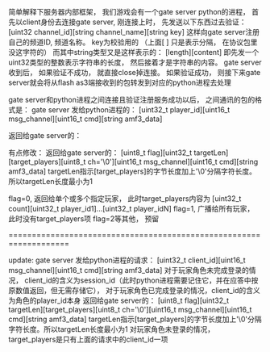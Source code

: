 简单解释下服务器内部框架， 我们游戏会有一个gate server python的进程， 首先以client身份去连接gate server, 
刚连接上时， 先发送以下东西过去验证：
[uint32 channel_id][string channel_name][string key]
这样向gate server注册 自己的频道ID, 频道名称。 key为校验用的
（上面[ ] 只是表示分隔， 在协议包里没这字符的）
而其中string类型又是这样表示的： [length][content]
即先发一个uint32类型的整数表示字符串的长度， 然后接着才是字符串的内容。
gate server收到后， 如果验证不成功， 就直接close掉连接。 如果验证成功，
则接下来gate server就会将从flash as3端接收到的包转发到对应的python进程去处理


gate server和python进程之间连接且验证注册服务成功以后， 之间通讯的包的格式是：
gate server 发给python进程的：
[uint32_t player_id][uint16_t msg_channel][uint16_t cmd][string amf3_data]

返回给gate server的：

有点修改：
返回给gate server的：
[uint8_t flag][uint32_t targetLen][target_players][uint8_t ch='\0'][uint16_t
																	msg_channel][uint16_t
							  cmd][string amf3_data]
targetLen指示[target_players]的字节长度加上'\0'分隔字符长度。所以targetLen长度最小为1

flag=0, 返回给单个或多个指定玩家， 此时target_players内容为  [uint32_t
																				count][uint32_t
						   player_id1]...[uint32_t player_idN]
flag=1, 广播给所有玩家， 此时没有target_players项
flag=2等其他， 预留
 
===================================================================

update:
gate server 发给python进程的请求：
[uint32_t client_id][uint16_t msg_channel][uint16_t cmd][string amf3_data]
对于玩家角色未完成登录的情况，
client_id的含义为session_id（此时python进程需要记住它，并在应答中按原数值返回，但无需存储它），
对于玩家角色已完成登录的情况，client_id的含义为角色的player_id本身
返回给gate server的：
[uint8_t flag][uint32_t targetLen][target_players][uint8_t ch='\0'][uint16_t
																	msg_channel][uint16_t
							  cmd][string amf3_data]
targetLen指示[target_players]的字节长度加上'\0'分隔字符长度。所以targetLen长度最小为1
对玩家角色未登录的情况， target_players是只有上面的请求中的client_id一项

